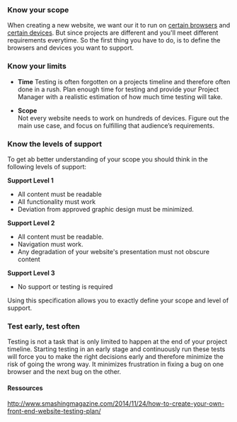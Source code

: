 ### Know your scope
When creating a new website, we want our it to run on [certain browsers](/Testing/Cross-Browser_Testing) and [certain devices](/Testing/Cross-Device_Testing). But since projects are different and you'll meet different requirements everytime. So the first thing you have to do, is to define the browsers and devices you want to support.


### Know your limits

* **Time**
Testing is often forgotten on a projects timeline and therefore often done in a rush. Plan enough time for testing and provide your Project Manager with a realistic estimation of how much time testing will take.

* **Scope** <br/>
Not every website needs to work on hundreds of devices. Figure out the main use case, and focus on fulfilling that audience’s requirements.


### Know the levels of support
To get ab better understanding of your scope you should think in the following levels of support:

**Support Level 1**
* All content must be readable
* All functionality must work
* Deviation from approved graphic design must be minimized.

**Support Level 2**
* All content must be readable.
* Navigation must work.
* Any degradation of your website's presentation must not obscure content

**Support Level 3**
* No support or testing is required

Using this specification allows you to exactly define your scope and level of support.

### Test early, test often

Testing is not a task that is only limited to happen at the end of your project timeline. Starting testing in an early stage and continuously run these tests will force you to make the right decisions early and therefore minimize the risk of going the wrong way. It minimizes frustration in fixing a bug on one browser and the next bug on the other.



#### Ressources
http://www.smashingmagazine.com/2014/11/24/how-to-create-your-own-front-end-website-testing-plan/

